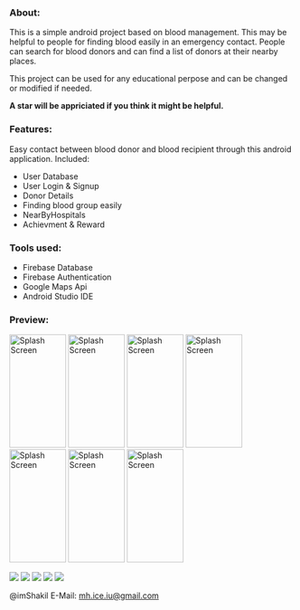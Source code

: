 ### About:
This is a simple android project based on blood management. This may be helpful to people for finding blood easily in an emergency contact. People can search for blood donors and can find a list of donors at their nearby places.

This project can be used for any educational perpose and can be changed or modified if needed.

<b> A star will be appriciated if you think it might be helpful.</b>

### Features:
Easy contact between blood donor and blood recipient through this android application.
Included:
- User Database
- User Login & Signup
- Donor Details
- Finding blood group easily
- NearByHospitals
- Achievment & Reward
       
### Tools used:

- Firebase Database
- Firebase Authentication
- Google Maps Api
- Android Studio IDE

### Preview:
<img src="https://github.com/imShakil/BloodBank/blob/master/spalsh.png" alt="Splash Screen" width="100" height="200"></img> <img src="https://github.com/imShakil/BloodBank/blob/master/bloodbank2.png" alt="Splash Screen" width="100" height="200"></img> <img src="https://github.com/imShakil/BloodBank/blob/master/bloodbank6.png" alt="Splash Screen" width="100" height="200"></img> <img src="https://github.com/imShakil/BloodBank/blob/master/bloodbank3.png" alt="Splash Screen" width="100" height="200"></img> <img src="https://github.com/imShakil/BloodBank/blob/master/bloodbank4.png" alt="Splash Screen" width="100" height="200"></img> <img src="https://github.com/imShakil/BloodBank/blob/master/bloodbank1.png" alt="Splash Screen" width="100" height="200"></img> <img src="https://github.com/imShakil/BloodBank/blob/master/bloodbank5.png" alt="Splash Screen" width="100" height="200"></img>



![](https://img.shields.io/github/stars/imshakil/BloodBank.svg)
![](https://img.shields.io/github/forks/imshakil/BloodBank.svg) 
![](https://img.shields.io/github/tag/imshakil/BloodBank.svg) 
![](https://img.shields.io/github/v/release/imshakil/BloodBank.svg) 
![](https://img.shields.io/github/issues/imshakil/BloodBank.svg) 

@imShakil
E-Mail: mh.ice.iu@gmail.com

